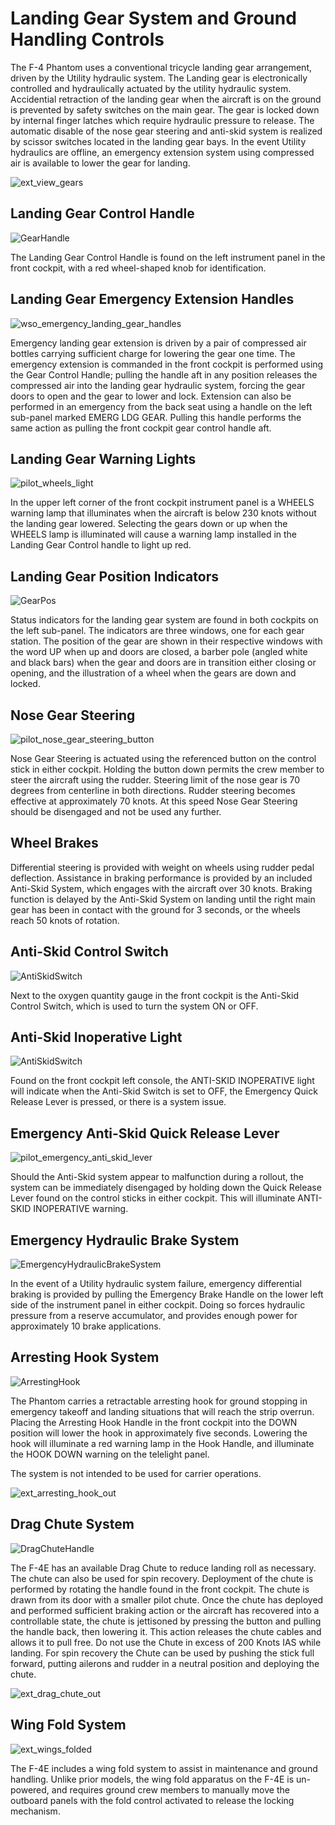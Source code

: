 # Landing Gear System and Ground Handling Controls

The F-4 Phantom uses a conventional tricycle landing gear arrangement, driven by
the Utility hydraulic system. The Landing gear is electronically controlled and hydraulically
actuated by the utility hydraulic system. Accidential retraction of the landing gear when the
aircraft is on the ground is prevented by safety switches on the main gear. The gear is locked down
by internal finger latches which require hydraulic pressure to release. The automatic disable of the
nose gear steering and anti-skid system is realized by scissor switches located in the landing gear
bays. In the event Utility hydraulics are offline, an emergency extension system using compressed
air is available to lower the gear for landing.

![ext_view_gears](../../img/ext_landing_gear.jpg)

## Landing Gear Control Handle

![GearHandle](../../img/GearHandle.jpg)

The Landing Gear Control Handle is found on the left instrument panel in the
front cockpit, with a red wheel-shaped knob for identification.

## Landing Gear Emergency Extension Handles

![wso_emergency_landing_gear_handles](../../img/wso_emergency_handles.jpg)

Emergency landing gear extension is driven by a pair of compressed air bottles
carrying sufficient charge for lowering the gear one time. The emergency extension
is commanded in the front cockpit is performed using the Gear Control Handle;
pulling the handle aft in any position releases the compressed air into the
landing gear hydraulic system, forcing the gear doors to open and the gear to
lower and lock. Extension can also be performed in an emergency from the back
seat using a handle on the left sub-panel marked EMERG LDG GEAR. Pulling this
handle performs the same action as pulling the front cockpit gear control handle
aft.

## Landing Gear Warning Lights

![pilot_wheels_light](../../img/pilot_dscg_wheels_light.jpg)

In the upper left corner of the front cockpit instrument panel is a WHEELS
warning lamp that illuminates when the aircraft is below 230 knots without the
landing gear lowered. Selecting the gears down or up when the WHEELS lamp is
illuminated will cause a warning lamp installed in the Landing Gear Control
handle to light up red.

## Landing Gear Position Indicators

![GearPos](../../img/GearPos.jpg)

Status indicators for the landing gear system are found in both cockpits on the
left sub-panel. The indicators are three windows, one for each gear station. The
position of the gear are shown in their respective windows with the word UP when
up and doors are closed, a barber pole (angled white and black bars) when the
gear and doors are in transition either closing or opening, and the illustration
of a wheel when the gears are down and locked.

## Nose Gear Steering

![pilot_nose_gear_steering_button](../../img/pilot_nose_gear_steering_button.jpg)

Nose Gear Steering is actuated using the referenced button on the control stick
in either cockpit. Holding the button down permits the crew member to steer the
aircraft using the rudder. Steering limit of the nose gear is 70 degrees from
centerline in both directions. Rudder steering becomes effective at approximately 70 knots. At this
speed Nose Gear Steering should be disengaged and not be used any further.

## Wheel Brakes

Differential steering is provided with weight on wheels using rudder pedal
deflection. Assistance in braking performance is provided by an included
Anti-Skid System, which engages with the aircraft over 30 knots. Braking
function is delayed by the Anti-Skid System on landing until the right main gear
has been in contact with the ground for 3 seconds, or the wheels reach 50 knots
of rotation.

## Anti-Skid Control Switch

![AntiSkidSwitch](../../img/pilot_anti_skid_switch.jpg)

Next to the oxygen quantity gauge in the front cockpit is the Anti-Skid Control
Switch, which is used to turn the system ON or OFF.

## Anti-Skid Inoperative Light

![AntiSkidSwitch](../../img/pilot_anti_skid_light.jpg)

Found on the front cockpit left console, the ANTI-SKID INOPERATIVE light will
indicate when the Anti-Skid Switch is set to OFF, the Emergency Quick Release
Lever is pressed, or there is a system issue.

## Emergency Anti-Skid Quick Release Lever

![pilot_emergency_anti_skid_lever](../../img/pilot_emergency_anti_skid_release.jpg)

Should the Anti-Skid system appear to malfunction during a rollout, the system
can be immediately disengaged by holding down the Quick Release Lever found on
the control sticks in either cockpit. This will illuminate ANTI-SKID INOPERATIVE
warning.

## Emergency Hydraulic Brake System

![EmergencyHydraulicBrakeSystem](../../img/pilot_emergency_hydraulic_brake.jpg)

In the event of a Utility hydraulic system failure, emergency differential
braking is provided by pulling the Emergency Brake Handle on the lower left side
of the instrument panel in either cockpit. Doing so forces hydraulic pressure
from a reserve accumulator, and provides enough power for approximately 10 brake
applications.

## Arresting Hook System

![ArrestingHook](../../img/pilot_tail_hook.jpg)

The Phantom carries a retractable arresting hook for ground stopping in
emergency takeoff and landing situations that will reach the strip overrun.
Placing the Arresting Hook Handle in the front cockpit into the DOWN position
will lower the hook in approximately five seconds. Lowering the hook will
illuminate a red warning lamp in the Hook Handle, and illuminate the HOOK DOWN
warning on the telelight panel.

The system is not intended to be used for carrier operations.

![ext_arresting_hook_out](../../img/ext_hook_shot.jpg)

## Drag Chute System

![DragChuteHandle](../../img/pilot_drag_chute_handle.jpg)

The F-4E has an available Drag Chute to reduce landing roll as necessary. The
chute can also be used for spin recovery. Deployment of the chute is performed
by rotating the handle found in the front cockpit. The chute is drawn from its
door with a smaller pilot chute. Once the chute has deployed and performed
sufficient braking action or the aircraft has recovered into a controllable
state, the chute is jettisoned by pressing the button and pulling the handle
back, then lowering it. This action releases the chute cables and allows it to
pull free. Do not use the Chute in excess of 200 Knots IAS while landing.
For spin recovery the Chute can be used by pushing the stick full forward, putting ailerons and
rudder in a neutral position and deploying the chute.

![ext_drag_chute_out](../../img/ext_drag_chute.jpg)

## Wing Fold System

![ext_wings_folded](../../img/f4_folded_wings.jpg)

The F-4E includes a wing fold system to assist in maintenance and ground
handling. Unlike prior models, the wing fold apparatus on the F-4E is un-powered,
and requires ground crew members to manually move the outboard panels with the
fold control activated to release the locking mechanism.
